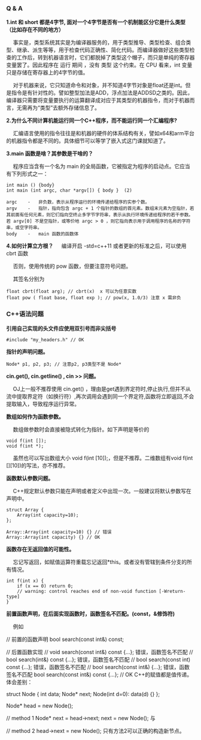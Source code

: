 ### Q & A

**1.int 和 short 都是4字节, 面对一个4字节是否有一个机制能区分它是什么类型（比如存在不同的地方）**

&emsp; 事实是，类型系统其实是为编译器服务的，用于类型推导、类型检查、组合类型、继承、派生等等，用于检查代码正确性、简化代码。而编译器做好这些类型检查的工作后，转到机器语言时，它们都脱掉了类型这个帽子，而只是单纯的寄存器变量罢了。因此程序在 运行 期间 ，没有 类型 这个约束。在 CPU 看来，int 变量只是存储在寄存器上的4字节的值。

&emsp; 对于机器来说，它只知道命令和对象，并不知道4字节对象是float还是int。但是指令是有针对性的。譬如整型加法是ADD，浮点加法是ADDSD之类的。因此，编译器只需要将变量要执行的运算翻译成对应于其类型的机器指令，而对于机器而言，无需再为“类型”去额外存储信息了。

**2.为什么不同计算机能运行同一个C++程序，而不能运行同一个汇编程序?**

&emsp; 汇编语言使用的指令往往是和机器的硬件的体系结构有关，譬如x64和arm平台的机器指令都是不同的。具体细节可以等学了嵌入式这门课就知道了。

**3.main 函数是啥？其参数是干啥的？**

&emsp; 程序应当含有一个名为 main 的全局函数，它被指定为程序的启动点。它应当有下列形式之一：

    int main () {body}
    int main (int argc, char *argv[]) { body }	(2)	

    argc	-	非负数，表示从程序运行的环境传递给程序的实参个数。
    argv	-	指针，指向包含 argc + 1 个指针的数组的首元素。数组末元素为空指针，若其前面有任何元素，则它们指向空终止多字节字符串，表示从执行环境传递给程序的若干参数。若 argv[0] 不是空指针，或等价地 argc > 0 ，则它指向表示用于调用程序的名称的字符串，或空字符串。
    body	-	main 函数的函数体

**4.如何计算立方根？**
&emsp; 编译开启 -std=c++11 或者更新的标准之后，可以使用 cbrt 函数

&emsp; 否则，使用传统的 pow 函数，但要注意符号问题。

&emsp; 其签名分别为

    float cbrt(float arg); // cbrt(x)  x 可以为任意实数
    float pow ( float base, float exp ); // pow(x, 1.0/3) 注意 x 需非负
    
    
### C++语法问题
**引用自己实现的头文件应使用双引号而非尖括号**

    #include "my_headers.h" // OK

**指针的声明问题。**

    Node* p1, p2, p3; // 注意p2, p3类型不是 Node*

**cin.get(), cin.getline() , cin >> 问题。**

&emsp; OJ上一般不推荐使用 cin.get() ，理由是get遇到界定符时,停止执行,但并不从流中提取界定符（如换行符）,再次调用会遇到同一个界定符,函数将立即返回,不会提取输入，导致程序运行异常。

**数组如何作为函数参数。**

&emsp; 数组做参数时会直接被隐式转化为指针。如下声明是等价的

    void f(int []);
    void f(int *);

&emsp; 虽然也可以写出数组大小 void f(int [10]);，但是不推荐。二维数组有void f(int [][10])的写法，亦不推荐。

**函数默认参数问题。**

&emsp; C++规定默认参数只能在声明或者定义中出现一次。一般建议将默认参数写在声明中。

    struct Array {
	    Array(int capacity=10);
    };

    Array::Array(int capacity=10) {} // 错误
    Array::Array(int capacity) {} // OK

**函数存在无返回值的可能性。**

&emsp; 忘记写返回，如赋值运算符重载忘记返回*this。或者没有管辖到条件分支的所有情况。

    int f(int x) {
	    if (x == 0) return 0;
        // warning: control reaches end of non-void function [-Wreturn-type]
    }

**前置函数声明，在后面实现函数时，函数签名不匹配。(const，&修饰符)**

&emsp; 例如

// 前置的函数声明
bool search(const int&) const;

// 后置函数实现
// void search(const int&) const {...}; 错误，函数签名不匹配
// bool search(int&) const {...}; 错误，函数签名不匹配
// bool search(const int) const {...}; 错误，函数签名不匹配
// bool search(const int&) {...}; 错误，函数签名不匹配
bool search(const int&) const {...}; // OK
C++的赋值都是值传递。体会差别：

struct Node { 
    int data;
	Node* next;
    Node(int d=0): data(d) {}
};

Node* head = new Node();

// method 1
Node* next = head->next; next = new Node(); 
与

// method 2
head->next = new Node();
只有方法2可以正确的构造新节点。









